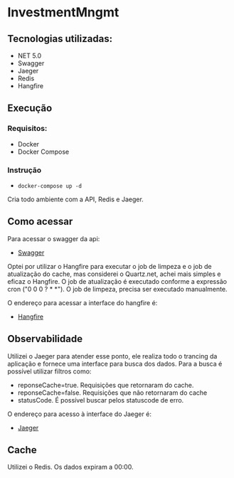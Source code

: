# InvestmentMngmt
## Tecnologias utilizadas: 
- NET 5.0
- Swagger
- Jaeger
- Redis
- Hangfire

## Execução
### Requisitos:
- Docker
- Docker Compose

### Instrução
- ```docker-compose up -d```

Cria todo ambiente com a API, Redis e Jaeger.

## Como acessar
Para acessar o swagger da api: 

- [Swagger](http://localhost/swagger/index.html)

Optei por utilizar o Hangfire para executar o job de limpeza e o job de atualização do cache, mas considerei o Quartz.net, achei mais simples e eficaz o Hangfire.
O job de atualização é executado conforme a expressão cron ("0 0 0 ? * *").
O job de limpeza, precisa ser executado manualmente.

O endereço para acessar a interface do hangfire é:
- [Hangfire](http://localhost/hangfire)

## Observabilidade
Utilizei o Jaeger para atender esse ponto, ele realiza todo o trancing da aplicação e fornece uma interface para busca dos dados.
Para a busca é possível utilizar filtros como:

- reponseCache=true. Requisições que retornaram do cache.
- reponseCache=false. Requisições que não retornaram do cache
- statusCode. É possível buscar pelos statuscode de erro.

O endereço para acesso à interface do Jaeger é:
- [Jaeger](http://localhost:16686)

## Cache
Utilizei o Redis. Os dados expiram a 00:00.
